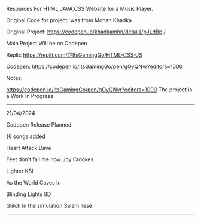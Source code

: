 Resources For HTML,JAVA,CSS Website for a Music Player.

Original Code for project, was from Mohan Khadka.

Original Project: https://codepen.io/khadkamhn/details/pJLdBp /

Main Project Will be on Codepen

Replit: https://replit.com/@ItsGamingGo/HTML-CSS-JS

Codepen: https://codepen.io/ItsGamingGo/pen/gOyQNvr?editors=1000

Notes:

https://codepen.io/ItsGamingGo/pen/gOyQNvr?editors=1000
The project is a Work In Progress
________________________________________________________
21/04/2024

Codepen Release Planned.

{6 songs added

  Heart Attack Dave
  
  Feet don't fail me now Joy Crookes
  
  Lighter KSI
  
  As the World Caves In
  
  Blinding Lights 8D
  
  Glitch In the simulation Salem Ilese
  ________________________________________________________
